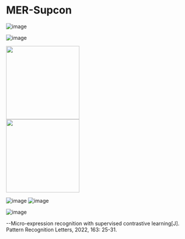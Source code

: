 # MER-Supcon
![image](https://github.com/hahaluluyo/Micro-expression-recognition-with-supervised-contrastive-learning/assets/95153290/21b1fb8d-371e-4d2a-851b-6158422b1282)

![image](https://github.com/hahaluluyo/Micro-expression-recognition-with-supervised-contrastive-learning/assets/95153290/7efe5207-da42-4a2f-b0b8-5a94c0f987d3)

<img src="https://github.com/hahaluluyo/Micro-expression-recognition-with-supervised-contrastive-learning/assets/95153290/4a758da9-713b-410f-b17d-b443bac11daf" width="200" height="200" /><br/>
<img src="https://github.com/hahaluluyo/Micro-expression-recognition-with-supervised-contrastive-learning/assets/95153290/fe011c0a-89d2-4065-9591-3721fb008ba4" width="200" height="200" /><br/>

![image](https://github.com/hahaluluyo/Micro-expression-recognition-with-supervised-contrastive-learning/assets/95153290/4a758da9-713b-410f-b17d-b443bac11daf) ![image](https://github.com/hahaluluyo/Micro-expression-recognition-with-supervised-contrastive-learning/assets/95153290/fe011c0a-89d2-4065-9591-3721fb008ba4)

![image](https://github.com/hahaluluyo/Micro-expression-recognition-with-supervised-contrastive-learning/assets/95153290/db1fd98b-a851-4a24-8bdc-ee3815fbe3b4)


--Micro-expression recognition with supervised contrastive learning[J]. Pattern Recognition Letters, 2022, 163: 25-31.
